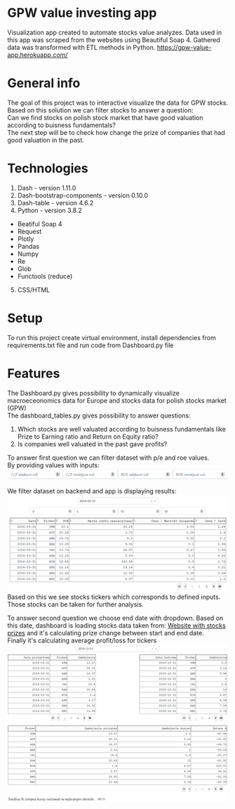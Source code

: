 # GPW value investing app
Visualization app created to automate stocks value analyzes. Data used in this app was scraped from the websites using Beautiful Soap 4. Gathered data was transformed with ETL methods in Python.
https://gpw-value-app.herokuapp.com/

# General info
   The goal of this project was to interactive visualize the data for GPW stocks.  
   Based on this solution we can filter stocks to answer a question:  
   Can we find stocks on polish stock market that have good valuation according to buisness fundamentals?  
   The next step will be to check how change the prize of companies that had good valuation in the past. 

# Technologies
1.  Dash - version 1.11.0
2.  Dash-bootstrap-components - version 0.10.0
3.  Dash-table - version 4.6.2
4.  Python - version 3.8.2
  * Beatiful Soap 4
  * Request
  * Plotly
  * Pandas
  * Numpy
  * Re
  * Glob
  * Functools (reduce)
5.  CSS/HTML

# Setup
To run this project create virtual environment, install dependencies from requirements.txt file and run code from Dashboard.py file

# Features
The Dashboard.py gives possibility to dynamically visualize macroeceonomics data for Europe and stocks data for polish stocks market (GPW)  
The dashboard_tables.py gives possibility to answer questions:  
1. Which stocks are well valuated according to buisness fundamentals like Prize to Earning ratio and Return on Equity ratio?  
2. Is companies well valuated in the past gave profits?


To answer first question we can filter dataset with p/e and roe values.  
By providing values with inputs:  
![alt text](https://github.com/PerczynskiAdam/Value-investing-dash-app/blob/master/images/inputs.png "Inputs to filter data")  


We filter dataset on backend and app is displaying results:  
![alt text](https://github.com/PerczynskiAdam/Value-investing-dash-app/blob/master/images/filtered_data.png "Filtered table on backend")  
Based on this we see stocks tickers which corresponds to defined inputs.  
Those stocks can be taken for further analysis.  


To answer second question we choose end date with dropdown.
Based on this date, dashboard is loading stocks data taken from: [Website with stocks prizes](https://stooq.pl/t/?i=513) and it's calculating prize change between start and end date.  
Finally it's calculating average profit/loss for tickers  
![alt text](https://github.com/PerczynskiAdam/Value-investing-dash-app/blob/master/images/result.png "Prize change over time for stocks and average profit/loss for group of stocks")  

